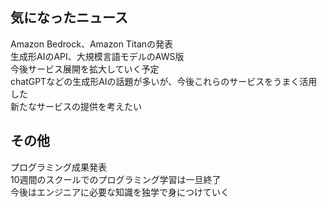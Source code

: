 ## 気になったニュース  
Amazon Bedrock、Amazon Titanの発表  
生成形AIのAPI、大規模言語モデルのAWS版  
今後サービス展開を拡大していく予定  
chatGPTなどの生成形AIの話題が多いが、今後これらのサービスをうまく活用した  
新たなサービスの提供を考えたい

## その他
プログラミング成果発表  
10週間のスクールでのプログラミング学習は一旦終了  
今後はエンジニアに必要な知識を独学で身につけていく